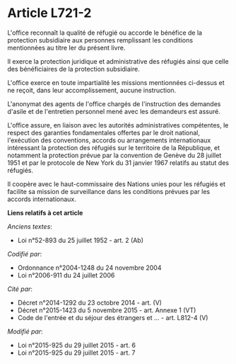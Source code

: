 # Article L721-2

L'office reconnaît la qualité de réfugié ou accorde le bénéfice de la protection subsidiaire aux personnes remplissant les
conditions mentionnées au titre Ier du présent livre. 

Il exerce la protection juridique et administrative des réfugiés ainsi que celle des bénéficiaires de la protection
subsidiaire. 

L'office exerce en toute impartialité les missions mentionnées ci-dessus et ne reçoit, dans leur accomplissement, aucune
instruction.

L'anonymat des agents de l'office chargés de l'instruction des demandes d'asile et de l'entretien personnel mené avec les
demandeurs est assuré. 

L'office  assure, en liaison avec les autorités administratives compétentes, le respect des garanties fondamentales offertes
par le droit national, l'exécution des conventions, accords ou arrangements internationaux intéressant la protection des
réfugiés sur le territoire de la République, et notamment la protection prévue par la convention de Genève du 28 juillet 1951
et par le protocole de New York du 31 janvier 1967 relatifs au statut des réfugiés. 

Il coopère avec le haut-commissaire des Nations unies pour les réfugiés et facilite sa mission de surveillance dans les
conditions prévues par les accords internationaux.

**Liens relatifs à cet article**

_Anciens textes_:

  - Loi n°52-893 du 25 juillet 1952 - art. 2 (Ab)

_Codifié par_:

  - Ordonnance n°2004-1248 du 24 novembre 2004
  - Loi n°2006-911 du 24 juillet 2006

_Cité par_:

  - Décret n°2014-1292 du 23 octobre 2014 - art. (V)
  - Décret n°2015-1423 du 5 novembre 2015 - art. Annexe 1 (VT)
  - Code de l'entrée et du séjour des étrangers et ... - art. L812-4 (V)

_Modifié par_:

  - Loi n°2015-925 du 29 juillet 2015 - art. 6
  - Loi n°2015-925 du 29 juillet 2015 - art. 7
